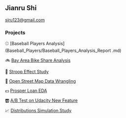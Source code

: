 ## Jianru Shi
<sjru123@gmail.com>

### Projects


:baseball:  [Baseball Players Analysis](Baseball_Players/Baseball_Players_Analysis_Report .md)


:bike:  [Bay Area Bike Share Analysis](Bay_Area_Bike/Bay_Area_Bike_Share_Analysis.md)

:pill:  [Stroop Effect Study](Stroop_Effect/stroop.md)

:round_pushpin:  [Open Street Map Data Wrangling](Open_Street_Map/OSM_Report.md)

:dollar:  [Prosper Loan EDA](Prosper_Loan_EDA/Prosper_Loan_EDA.md)

:ab: [A/B Test on Udacity New Feature](ABTest/ABTestFinalProject.pdf)

:chart_with_upwards_trend:  [Distributions Simulation Study](http://rpubs.com/jianrushi/254667)

